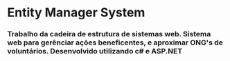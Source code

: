 # Entity Manager System
### Trabalho da cadeira de estrutura de sistemas web. Sistema web para gerênciar ações beneficentes, e aproximar ONG's de voluntários. Desenvolvido utilizando c# e ASP.NET
